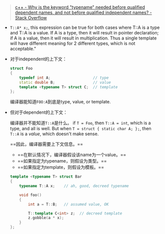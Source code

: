 > [c++ - Why is the keyword "typename" needed before qualified dependent names, and not before qualified independent names? - Stack Overflow](https://stackoverflow.com/questions/8584431/why-is-the-keyword-typename-needed-before-qualified-dependent-names-and-not-b)





- `T::A* x;`, this expression can be true for both cases where T::A is a type and T::A is a value. If A is a type, then it will result in pointer declaration; if A is a value, then it will result in multiplication. Thus a single template will have different meaning for 2 different types, which is not acceptable."

- 对于independent的上下文：

  ```cpp
  struct Foo
  {
      typedef int A;                   // type
      static double B;                 // value
      template <typename T> struct C;  // template
  };
  ```

  编译器能知道`FOO:A`到底是type, value, or template.

- 但对于dependent的上下文：

  编译器并不能知道`T::A`是什么。 if `T = Foo`, then `T::A = int`, which is a type, and all is well. But when `T = struct { static char A; };`, then `T::A` is a *value*, which doesn't make sense.

  ==因此，编译器需要上下文信息。==

  - ==在默认情况下，编译器假设该name为一个value。==
  - ==如果指定为typename，则假设为类型。==
  - ==如果指定为template，则假设为模板。==

  ```cpp
  template <typename T> struct Bar
  {
      typename T::A x;    // ah, good, decreed typename
  
      void foo()
      {
          int a = T::B;   // assumed value, OK
  
          T::template C<int> z;  // decreed template
          z.gobble(a * x);
      }
  };
  ```

  


